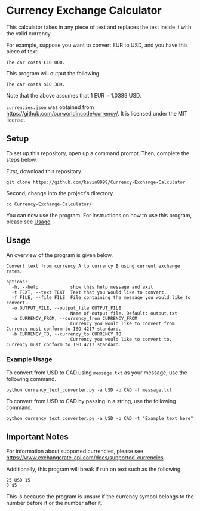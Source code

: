 # Currency Exchange Calculator
This calculator takes in any piece of text and replaces the text inside it with the valid currency.

For example, suppose you want to convert EUR to USD, and you have this piece of text:

```plain
The car costs €10 000.
```

This program will output the following:

```plain
The car costs $10 389.
```

Note that the above assumes that 1 EUR = 1.0389 USD.

`currencies.json` was obtained from https://github.com/ourworldincode/currency/. It is licensed under the MIT license.

## Setup
To set up this repository, open up a command prompt. Then, complete the steps below.

First, download this repository.

```shell
git clone https://github.com/kevin8999/Currency-Exchange-Calculator
```

Second, change into the project's directory.

```shell
cd Currency-Exchange-Calculator/
```

You can now use the program. For instructions on how to use this program, please see [Usage](#usage).

## Usage
An overview of the program is given below.

```plain
Convert text from currency A to currency B using current exchange rates.

options:
  -h, --help            show this help message and exit
  -t TEXT, --text TEXT  Text that you would like to convert.
  -f FILE, --file FILE  File containing the message you would like to convert.
  -o OUTPUT_FILE, --output_file OUTPUT_FILE
                        Name of output file. Default: output.txt
  -a CURRENCY_FROM, --currency_from CURRENCY_FROM
                        Currency you would like to convert from. Currency must conform to ISO 4217 standard.
  -b CURRENCY_TO, --currency_to CURRENCY_TO
                        Currency you would like to convert to. Currency must conform to ISO 4217 standard.
```

### Example Usage
To convert from USD to CAD using `message.txt` as your message, use the following command.

```shell
python currency_text_converter.py -a USD -b CAD -f message.txt
```

To convert from USD to CAD by passing in a string, use the following command.

```shell
python currency_text_converter.py -a USD -b CAD -t "Example_text_here"
```

## Important Notes
For information about supported currencies, please see https://www.exchangerate-api.com/docs/supported-currencies.

Additionally, this program will break if run on text such as the following:

```plain
25 USD 15
3 $5
```

This is because the program is unsure if the currency symbol belongs to the number before it or the number after it.